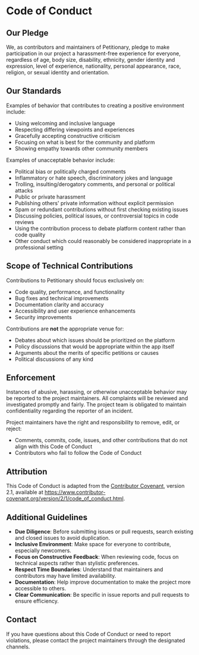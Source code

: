 # Code of Conduct

## Our Pledge

We, as contributors and maintainers of Petitionary, pledge to make participation in our project a harassment-free experience for everyone, regardless of age, body size, disability, ethnicity, gender identity and expression, level of experience, nationality, personal appearance, race, religion, or sexual identity and orientation.

## Our Standards

Examples of behavior that contributes to creating a positive environment include:

* Using welcoming and inclusive language
* Respecting differing viewpoints and experiences
* Gracefully accepting constructive criticism
* Focusing on what is best for the community and platform
* Showing empathy towards other community members

Examples of unacceptable behavior include:

* Political bias or politically charged comments
* Inflammatory or hate speech, discriminatory jokes and language
* Trolling, insulting/derogatory comments, and personal or political attacks
* Public or private harassment
* Publishing others' private information without explicit permission
* Spam or redundant contributions without first checking existing issues
* Discussing policies, political issues, or controversial topics in code reviews
* Using the contribution process to debate platform content rather than code quality
* Other conduct which could reasonably be considered inappropriate in a professional setting

## Scope of Technical Contributions

Contributions to Petitionary should focus exclusively on:

* Code quality, performance, and functionality
* Bug fixes and technical improvements
* Documentation clarity and accuracy
* Accessibility and user experience enhancements
* Security improvements

Contributions are **not** the appropriate venue for:

* Debates about which issues should be prioritized on the platform
* Policy discussions that would be appropriate within the app itself
* Arguments about the merits of specific petitions or causes
* Political discussions of any kind

## Enforcement

Instances of abusive, harassing, or otherwise unacceptable behavior may be reported to the project maintainers. All complaints will be reviewed and investigated promptly and fairly. The project team is obligated to maintain confidentiality regarding the reporter of an incident.

Project maintainers have the right and responsibility to remove, edit, or reject:
* Comments, commits, code, issues, and other contributions that do not align with this Code of Conduct
* Contributors who fail to follow the Code of Conduct

## Attribution

This Code of Conduct is adapted from the [Contributor Covenant](https://www.contributor-covenant.org), version 2.1, available at https://www.contributor-covenant.org/version/2/1/code_of_conduct.html.

## Additional Guidelines

* **Due Diligence**: Before submitting issues or pull requests, search existing and closed issues to avoid duplication.
* **Inclusive Environment**: Make space for everyone to contribute, especially newcomers.
* **Focus on Constructive Feedback**: When reviewing code, focus on technical aspects rather than stylistic preferences.
* **Respect Time Boundaries**: Understand that maintainers and contributors may have limited availability.
* **Documentation**: Help improve documentation to make the project more accessible to others.
* **Clear Communication**: Be specific in issue reports and pull requests to ensure efficiency.

## Contact

If you have questions about this Code of Conduct or need to report violations, please contact the project maintainers through the designated channels.